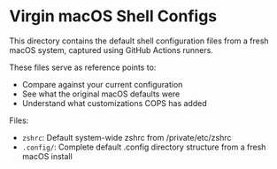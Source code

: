 # Virgin macOS Shell Configs

This directory contains the default shell configuration files from a fresh macOS system, captured using GitHub Actions runners.

These files serve as reference points to:

- Compare against your current configuration
- See what the original macOS defaults were
- Understand what customizations COPS has added

Files:

- `zshrc`: Default system-wide zshrc from /private/etc/zshrc
- `.config/`: Complete default .config directory structure from a fresh macOS install
